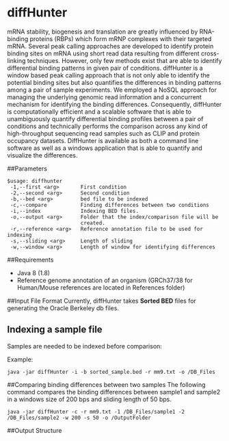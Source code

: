 # diffHunter

mRNA stability, biogenesis and translation are greatly influenced by RNA-binding proteins (RBPs) which form mRNP complexes with their targeted mRNA. Several peak calling approaches are developed to identify protein binding sites on mRNA using short read data resulting from different cross-linking techniques. However, only few methods exist that are able to identify differential binding patterns in given pair of conditions. diffHunter is a window based peak calling approach that is not only able to identify the potential binding sites but also quantifies the differences in binding patterns among a pair of sample experiments. We employed a NoSQL approach for managing the underlying genomic read information and a concurrent mechanism for identifying the binding differences. Consequently, diffHunter is computationally efficient and a scalable software that is able to unambiguously quantify differential binding profiles between a pair of conditions and technically performs the comparison across any kind of high-throughput sequencing read samples such as CLIP and protein occupancy datasets. DiffHunter is available as both a command line software as well as a windows application that is able to quantify and visualize the differences.

##Parameters
```
$usage: diffhunter
 -1,--first <arg>       First condition
 -2,--second <arg>      Second condition
 -b,--bed <arg>         bed file to be indexed
 -c,--compare           Finding differences between two conditions
 -i,--index             Indexing BED files.
 -o,--output <arg>      Folder that the index/comparison file will be
                        created.
 -r,--reference <arg>   Reference annotation file to be used for indexing
 -s,--sliding <arg>     Length of sliding
 -w,--window <arg>      Length of window for identifying differences
```
##Requirements
* Java 8 (1.8)
* Reference genome annotation of an organism (GRCh37/38 for Human/Mouse references are located in References folder)

##Input File Format
Currently, diffHunter takes <b>Sorted BED</b> files for generating the Oracle Berkeley db files. 

## Indexing a sample file
Samples are needed to be indexed before comparison: 

Example:
```
java -jar diffHunter -i -b sorted_sample.bed -r mm9.txt -o /DB_Files
```
##Comparing binding differences between two samples
The following command compares the binding differences between sample1 and sample2 in a windows size of 200 bps and sliding length of 50 bps.
```
java -jar diffHunter -c -r mm9.txt -1 /DB_Files/sample1 -2 /DB_Files/sample2 -w 200 -s 50 -o /OutputFolder
```
##Output Structure
